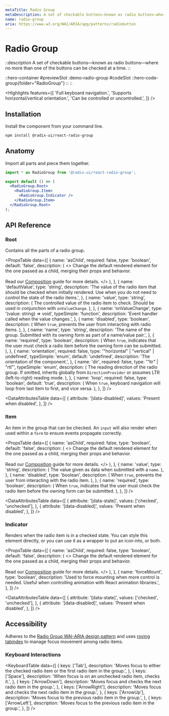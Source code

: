 ```yaml
---
metaTitle: Radio Group
metaDescription: A set of checkable buttons—known as radio buttons—where no more than one of the buttons can be checked at a time.
name: radio-group
aria: https://www.w3.org/WAI/ARIA/apg/patterns/radiobutton
---
```


# Radio Group

::description
A set of checkable buttons—known as radio buttons—where no more than one of
the buttons can be checked at a time.
::

::hero-container
#previewSlot
  :demo-radio-group
#codeSlot
::hero-code-group{folder="RadioGroup"}
::
::

<Highlights
  features={[
    'Full keyboard navigation.',
    'Supports horizontal/vertical orientation.',
    'Can be controlled or uncontrolled.',
  ]}
/>

## Installation

Install the component from your command line.

```bash
npm install @radix-ui/react-radio-group
```

## Anatomy

Import all parts and piece them together.

```jsx
import * as RadioGroup from '@radix-ui/react-radio-group';

export default () => (
  <RadioGroup.Root>
    <RadioGroup.Item>
      <RadioGroup.Indicator />
    </RadioGroup.Item>
  </RadioGroup.Root>
);
```

## API Reference

### Root

Contains all the parts of a radio group.

<PropsTable
  data={[
    {
      name: 'asChild',
      required: false,
      type: 'boolean',
      default: 'false',
      description: (
        <>
          Change the default rendered element for the one passed as a child,
          merging their props and behavior.
          <br />
          <br />
          Read our <a href="../guides/composition">Composition</a> guide for more
          details.
        </>
      ),
    },
    {
      name: 'defaultValue',
      type: 'string',
      description:
        'The value of the radio item that should be checked when initially rendered. Use when you do not need to control the state of the radio items.',
    },
    {
      name: 'value',
      type: 'string',
      description: (
        <span>
          The controlled value of the radio item to check. Should be used in
          conjunction with <Code>onValueChange</Code>.
        </span>
      ),
    },
    {
      name: 'onValueChange',
      type: '(value: string) => void',
      typeSimple: 'function',
      description: 'Event handler called when the value changes.',
    },
    {
      name: 'disabled',
      type: 'boolean',
      description: (
        <span>
          When <Code>true</Code>, prevents the user from interacting with radio
          items.
        </span>
      ),
    },
    {
      name: 'name',
      type: 'string',
      description:
        'The name of the group. Submitted with its owning form as part of a name/value pair.',
    },
    {
      name: 'required',
      type: 'boolean',
      description: (
        <span>
          When <Code>true</Code>, indicates that the user must check a radio
          item before the owning form can be submitted.
        </span>
      ),
    },
    {
      name: 'orientation',
      required: false,
      type: '"horizontal" | "vertical" | undefined',
      typeSimple: 'enum',
      default: 'undefined',
      description: 'The orientation of the component.',
    },
    {
      name: 'dir',
      required: false,
      type: '"ltr" | "rtl"',
      typeSimple: 'enum',
      description: (
        <span>
          The reading direction of the radio group. If omitted, inherits
          globally from <Code>DirectionProvider</Code> or assumes LTR
          (left-to-right) reading mode.
        </span>
      ),
    },
    {
      name: 'loop',
      required: false,
      type: 'boolean',
      default: 'true',
      description: (
        <span>
          When <Code>true</Code>, keyboard navigation will loop from last item
          to first, and vice versa.
        </span>
      ),
    },
  ]}
/>

<DataAttributesTable
  data={[
    {
      attribute: '[data-disabled]',
      values: 'Present when disabled',
    },
  ]}
/>

### Item

An item in the group that can be checked. An `input` will also render when used within a `form` to ensure events propagate correctly.

<PropsTable
  data={[
    {
      name: 'asChild',
      required: false,
      type: 'boolean',
      default: 'false',
      description: (
        <>
          Change the default rendered element for the one passed as a child,
          merging their props and behavior.
          <br />
          <br />
          Read our <a href="../guides/composition">Composition</a> guide for more
          details.
        </>
      ),
    },
    {
      name: 'value',
      type: 'string',
      description: (
        <span>
          The value given as data when submitted with a <Code>name</Code>.
        </span>
      ),
    },
    {
      name: 'disabled',
      type: 'boolean',
      description: (
        <span>
          When <Code>true</Code>, prevents the user from interacting with the
          radio item.
        </span>
      ),
    },
    {
      name: 'required',
      type: 'boolean',
      description: (
        <span>
          When <Code>true</Code>, indicates that the user must check the radio
          item before the owning form can be submitted.
        </span>
      ),
    },
  ]}
/>

<DataAttributesTable
  data={[
    {
      attribute: '[data-state]',
      values: ['checked', 'unchecked'],
    },
    {
      attribute: '[data-disabled]',
      values: 'Present when disabled',
    },
  ]}
/>

### Indicator

Renders when the radio item is in a checked state. You can style this element directly, or you can use it as a wrapper to put an icon into, or both.

<PropsTable
  data={[
    {
      name: 'asChild',
      required: false,
      type: 'boolean',
      default: 'false',
      description: (
        <>
          Change the default rendered element for the one passed as a child,
          merging their props and behavior.
          <br />
          <br />
          Read our <a href="../guides/composition">Composition</a> guide for more
          details.
        </>
      ),
    },
    {
      name: 'forceMount',
      type: 'boolean',
      description:
        'Used to force mounting when more control is needed. Useful when controlling animation with React animation libraries.',
    },
  ]}
/>

<DataAttributesTable
  data={[
    {
      attribute: '[data-state]',
      values: ['checked', 'unchecked'],
    },
    {
      attribute: '[data-disabled]',
      values: 'Present when disabled',
    },
  ]}
/>

## Accessibility

Adheres to the [Radio Group WAI-ARIA design pattern](https://www.w3.org/WAI/ARIA/apg/patterns/radiobutton) and uses [roving tabindex](https://www.w3.org/TR/wai-aria-practices-1.2/examples/radio/radio.html) to manage focus movement among radio items.

### Keyboard Interactions

<KeyboardTable
  data={[
    {
      keys: ['Tab'],
      description:
        'Moves focus to either the checked radio item or the first radio item in the group.',
    },
    {
      keys: ['Space'],
      description: 'When focus is on an unchecked radio item, checks it.',
    },
    {
      keys: ['ArrowDown'],
      description: 'Moves focus and checks the next radio item in the group.',
    },
    {
      keys: ['ArrowRight'],
      description: 'Moves focus and checks the next radio item in the group.',
    },
    {
      keys: ['ArrowUp'],
      description: 'Moves focus to the previous radio item in the group.',
    },
    {
      keys: ['ArrowLeft'],
      description: 'Moves focus to the previous radio item in the group.',
    },
  ]}
/>
